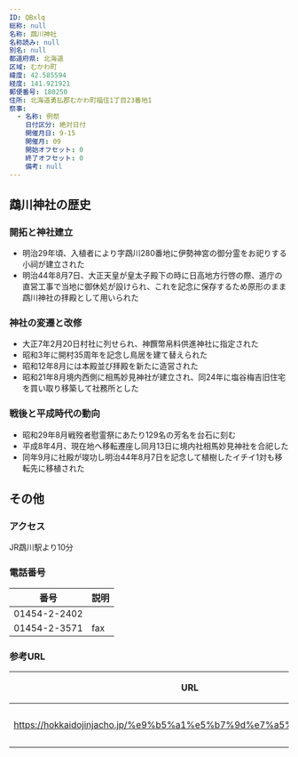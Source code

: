 ```yaml
---
ID: QBxlq
総称: null
名称: 鵡川神社
名称読み: null
別名: null
都道府県: 北海道
区域: むかわ町
緯度: 42.585594
経度: 141.921921
郵便番号: 180250
住所: 北海道勇払郡むかわ町福住1丁目23番地1
祭事:
  - 名称: 例祭
    日付区分: 絶対日付
    開催月日: 9-15
    開催月: 09
    開始オフセット: 0
    終了オフセット: 0
    備考: null
---
```


## 鵡川神社の歴史

### 開拓と神社建立

- 明治29年頃、入植者により字鵡川280番地に伊勢神宮の御分霊をお祀りする小祠が建立された
- 明治44年8月7日、大正天皇が皇太子殿下の時に日高地方行啓の際、道庁の直営工事で当地に御休処が設けられ、これを記念に保存するため原形のまま鵡川神社の拝殿として用いられた

### 神社の変遷と改修

- 大正7年2月20日村社に列せられ、神饌幣帛料供進神社に指定された
- 昭和3年に開村35周年を記念し鳥居を建て替えられた
- 昭和12年8月には本殿並び拝殿を新たに造営された
- 昭和21年8月境内西側に相馬妙見神社が建立され、同24年に塩谷梅吉旧住宅を買い取り移築して社務所とした

### 戦後と平成時代の動向

- 昭和29年8月戦歿者慰霊祭にあたり129名の芳名を台石に刻む
- 平成8年4月、現在地へ移転遷座し同月13日に境内社相馬妙見神社を合祀した
- 同年9月に社殿が竣功し明治44年8月7日を記念して植樹したイチイ1対も移転先に移植された

## その他

### アクセス

JR鵡川駅より10分

### 電話番号

| 番号         | 説明 |
| ------------ | ---- |
| 01454-2-2402 |      |
| 01454-2-3571 | fax  |

### 参考URL

| URL                                                               | 説明   |
| ----------------------------------------------------------------- | ------ |
| https://hokkaidojinjacho.jp/%e9%b5%a1%e5%b7%9d%e7%a5%9e%e7%a4%be/ | 神社庁 |
